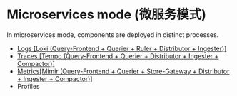 # Microservices mode (微服务模式)

In microservices mode, components are deployed in distinct processes.

- [Logs [Loki (Query-Frontend + Querier + Ruler + Distributor + Ingester)]](./logs)
- [Traces [Tempo (Query-Frontend + Querier + Distributor + Ingester + Compactor)]](./traces)
- [Metrics[Mimir (Query-Frontend + Querier + Store-Gateway + Distributor + Ingester + Compactor)]](./metrics)
- Profiles
